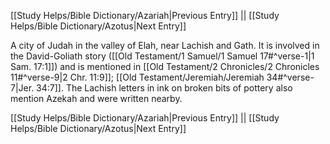[[Study Helps/Bible Dictionary/Azariah|Previous Entry]]  ||  [[Study Helps/Bible Dictionary/Azotus|Next Entry]]

 A city of Judah in the valley of Elah, near Lachish and Gath. It is involved in the David-Goliath story ([[Old Testament/1 Samuel/1 Samuel 17#^verse-1|1 Sam. 17:1]]) and is mentioned in [[Old Testament/2 Chronicles/2 Chronicles 11#^verse-9|2 Chr. 11:9]]; [[Old Testament/Jeremiah/Jeremiah 34#^verse-7|Jer. 34:7]]. The Lachish letters in ink on broken bits of pottery also mention Azekah and were written nearby.

[[Study Helps/Bible Dictionary/Azariah|Previous Entry]]  ||  [[Study Helps/Bible Dictionary/Azotus|Next Entry]]